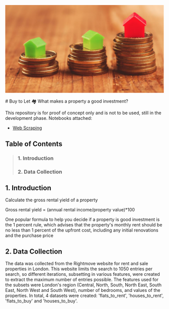 <p align="center"><img src="images/front_photo.png" width="800"></p>
# Buy to Let 🏘️ What makes a property a good investment?

This repository is for proof of concept only and is not to be used, still in the development phase.
Notebooks attached:

- [Web Scraping](https://github.com/)

## Table of Contents
> ### 1. Introduction
> ### 2. Data Collection


## 1. Introduction

Calculate the gross rental yield of a property

Gross rental yield  = (annual rental income/property value)*100

One popular formula to help you decide if a property is good investment is the 1 percent rule, which advises that the property's monthly rent should be no less than 1 percent of the upfront cost, including any initial renovations and the purchase price


## 2. Data Collection

The data was collected from the Rightmove website for rent and sale properties in London. This website limits the search to 1050 entries per search, so different iterations, subsetting in various features, were created to extract the maximum number of entries possible.  The features used for the subsets were London's region (Central, North, South, North East, South East, North West and South West), number of bedrooms, and values of the properties. In total, 4 datasets were created: 'flats_to_rent', 'houses_to_rent', 'flats_to_buy' and 'houses_to_buy'.
